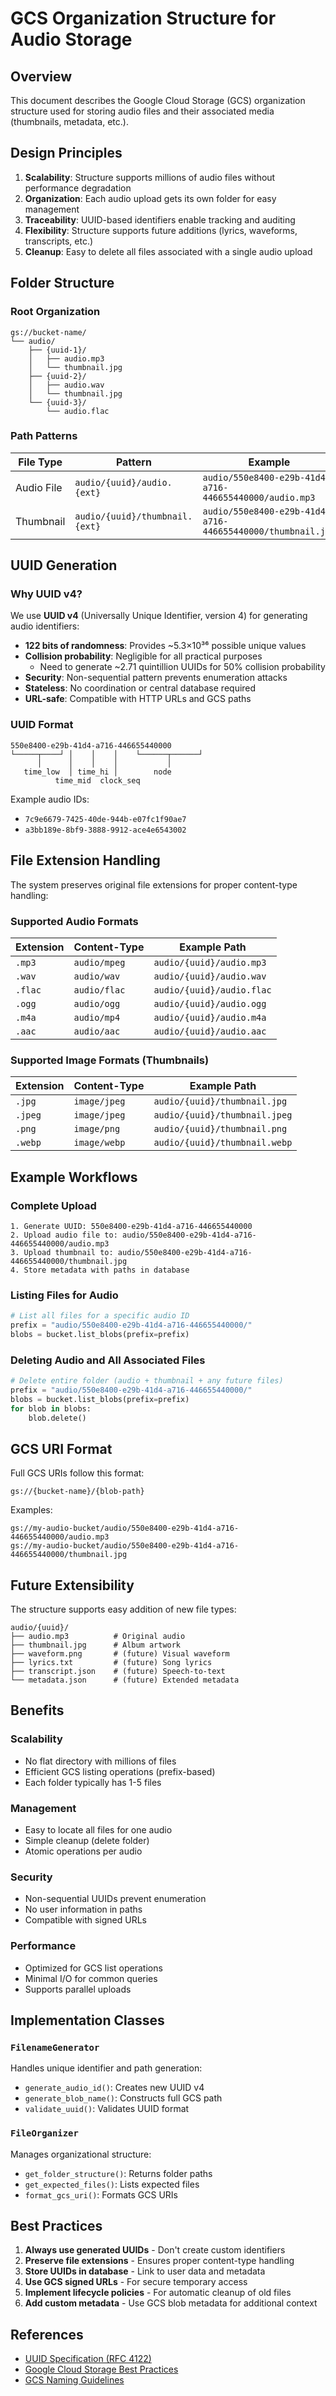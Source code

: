 # GCS Organization Structure for Audio Storage

## Overview

This document describes the Google Cloud Storage (GCS) organization structure used for storing audio files and their associated media (thumbnails, metadata, etc.).

## Design Principles

1. **Scalability**: Structure supports millions of audio files without performance degradation
2. **Organization**: Each audio upload gets its own folder for easy management
3. **Traceability**: UUID-based identifiers enable tracking and auditing
4. **Flexibility**: Structure supports future additions (lyrics, waveforms, transcripts, etc.)
5. **Cleanup**: Easy to delete all files associated with a single audio upload

## Folder Structure

### Root Organization

```
gs://bucket-name/
└── audio/
    ├── {uuid-1}/
    │   ├── audio.mp3
    │   └── thumbnail.jpg
    ├── {uuid-2}/
    │   ├── audio.wav
    │   └── thumbnail.jpg
    └── {uuid-3}/
        └── audio.flac
```

### Path Patterns

| File Type | Pattern | Example |
|-----------|---------|---------|
| Audio File | `audio/{uuid}/audio.{ext}` | `audio/550e8400-e29b-41d4-a716-446655440000/audio.mp3` |
| Thumbnail | `audio/{uuid}/thumbnail.{ext}` | `audio/550e8400-e29b-41d4-a716-446655440000/thumbnail.jpg` |

## UUID Generation

### Why UUID v4?

We use **UUID v4** (Universally Unique Identifier, version 4) for generating audio identifiers:

- **122 bits of randomness**: Provides ~5.3×10³⁶ possible unique values
- **Collision probability**: Negligible for all practical purposes
  - Need to generate ~2.71 quintillion UUIDs for 50% collision probability
- **Security**: Non-sequential pattern prevents enumeration attacks
- **Stateless**: No coordination or central database required
- **URL-safe**: Compatible with HTTP URLs and GCS paths

### UUID Format

```
550e8400-e29b-41d4-a716-446655440000
└─────┬────┘ │    │    │    └──────┬──────┘
      │      │    │    │           │
   time_low  │ time_hi │        node
          time_mid  clock_seq
```

Example audio IDs:
- `7c9e6679-7425-40de-944b-e07fc1f90ae7`
- `a3bb189e-8bf9-3888-9912-ace4e6543002`

## File Extension Handling

The system preserves original file extensions for proper content-type handling:

### Supported Audio Formats

| Extension | Content-Type | Example Path |
|-----------|--------------|--------------|
| `.mp3` | `audio/mpeg` | `audio/{uuid}/audio.mp3` |
| `.wav` | `audio/wav` | `audio/{uuid}/audio.wav` |
| `.flac` | `audio/flac` | `audio/{uuid}/audio.flac` |
| `.ogg` | `audio/ogg` | `audio/{uuid}/audio.ogg` |
| `.m4a` | `audio/mp4` | `audio/{uuid}/audio.m4a` |
| `.aac` | `audio/aac` | `audio/{uuid}/audio.aac` |

### Supported Image Formats (Thumbnails)

| Extension | Content-Type | Example Path |
|-----------|--------------|--------------|
| `.jpg` | `image/jpeg` | `audio/{uuid}/thumbnail.jpg` |
| `.jpeg` | `image/jpeg` | `audio/{uuid}/thumbnail.jpeg` |
| `.png` | `image/png` | `audio/{uuid}/thumbnail.png` |
| `.webp` | `image/webp` | `audio/{uuid}/thumbnail.webp` |

## Example Workflows

### Complete Upload

```
1. Generate UUID: 550e8400-e29b-41d4-a716-446655440000
2. Upload audio file to: audio/550e8400-e29b-41d4-a716-446655440000/audio.mp3
3. Upload thumbnail to: audio/550e8400-e29b-41d4-a716-446655440000/thumbnail.jpg
4. Store metadata with paths in database
```

### Listing Files for Audio

```python
# List all files for a specific audio ID
prefix = "audio/550e8400-e29b-41d4-a716-446655440000/"
blobs = bucket.list_blobs(prefix=prefix)
```

### Deleting Audio and All Associated Files

```python
# Delete entire folder (audio + thumbnail + any future files)
prefix = "audio/550e8400-e29b-41d4-a716-446655440000/"
blobs = bucket.list_blobs(prefix=prefix)
for blob in blobs:
    blob.delete()
```

## GCS URI Format

Full GCS URIs follow this format:

```
gs://{bucket-name}/{blob-path}
```

Examples:
```
gs://my-audio-bucket/audio/550e8400-e29b-41d4-a716-446655440000/audio.mp3
gs://my-audio-bucket/audio/550e8400-e29b-41d4-a716-446655440000/thumbnail.jpg
```

## Future Extensibility

The structure supports easy addition of new file types:

```
audio/{uuid}/
├── audio.mp3          # Original audio
├── thumbnail.jpg      # Album artwork
├── waveform.png       # (future) Visual waveform
├── lyrics.txt         # (future) Song lyrics
├── transcript.json    # (future) Speech-to-text
└── metadata.json      # (future) Extended metadata
```

## Benefits

### Scalability
- No flat directory with millions of files
- Efficient GCS listing operations (prefix-based)
- Each folder typically has 1-5 files

### Management
- Easy to locate all files for one audio
- Simple cleanup (delete folder)
- Atomic operations per audio

### Security
- Non-sequential UUIDs prevent enumeration
- No user information in paths
- Compatible with signed URLs

### Performance
- Optimized for GCS list operations
- Minimal I/O for common queries
- Supports parallel uploads

## Implementation Classes

### `FilenameGenerator`

Handles unique identifier and path generation:
- `generate_audio_id()`: Creates new UUID v4
- `generate_blob_name()`: Constructs full GCS path
- `validate_uuid()`: Validates UUID format

### `FileOrganizer`

Manages organizational structure:
- `get_folder_structure()`: Returns folder paths
- `get_expected_files()`: Lists expected files
- `format_gcs_uri()`: Formats GCS URIs

## Best Practices

1. **Always use generated UUIDs** - Don't create custom identifiers
2. **Preserve file extensions** - Ensures proper content-type handling
3. **Store UUIDs in database** - Link to user data and metadata
4. **Use GCS signed URLs** - For secure temporary access
5. **Implement lifecycle policies** - For automatic cleanup of old files
6. **Add custom metadata** - Use GCS blob metadata for additional context

## References

- [UUID Specification (RFC 4122)](https://tools.ietf.org/html/rfc4122)
- [Google Cloud Storage Best Practices](https://cloud.google.com/storage/docs/best-practices)
- [GCS Naming Guidelines](https://cloud.google.com/storage/docs/naming-objects)

